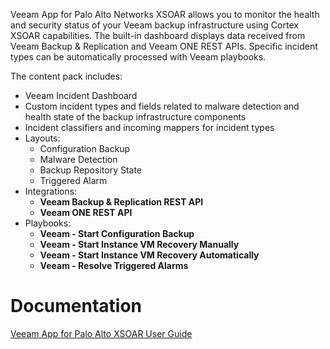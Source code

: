 Veeam App for Palo Alto Networks XSOAR allows you to monitor the health and security status of your Veeam backup infrastructure using Cortex XSOAR capabilities. The built-in dashboard displays data received from Veeam Backup & Replication and Veeam ONE REST APIs. Specific incident types can be automatically processed with Veeam playbooks.


The content pack includes:

- Veeam Incident Dashboard
- Custom incident types and fields related to malware detection and health state of the backup infrastructure components
- Incident classifiers and incoming mappers for incident types
- Layouts:
  - Configuration Backup
  - Malware Detection
  - Backup Repository State
  - Triggered Alarm
- Integrations:
  - **Veeam Backup & Replication REST API**
  - **Veeam ONE REST API**
- Playbooks:
  - **Veeam - Start Configuration Backup**
  - **Veeam - Start Instance VM Recovery Manually**
  - **Veeam - Start Instance VM Recovery Automatically**
  - **Veeam - Resolve Triggered Alarms**

# Documentation

[Veeam App for Palo Alto XSOAR User Guide](https://helpcenter.veeam.com/docs/security_plugins_paloalto/guide/xsoar.html)